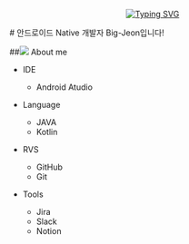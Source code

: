 <div align="center">

[![Typing SVG](https://readme-typing-svg.herokuapp.com/?color=6796e5&lines=hi,+i'm+AOSdeveloper&font=Dancing+Script&size=50&center=true&vCenter=true&width=600&height=80)](https://git.io/typing-svg)
<!--font: https://fonts.google.com/specimen/Redressed   Redressed,Festive --> 

</div>
# 안드로이드 Native 개발자 Big-Jeon입니다!

##<img src="https://img.shields.io/badge/HTML-34A853?style=flat-square&logo=ANDROID&logoColor=green"/> About me

* IDE
   * Android Atudio
     
* Language
   * JAVA
   * Kotlin
     
* RVS
   * GitHub
   * Git
     
* Tools
   * Jira
   * Slack
   * Notion
